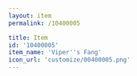 ```yaml
---
layout: item
permalink: /10400005

title: Item
id: '10400005'
item_name: 'Viper''s Fang'
icon_url: 'customize/00400005.png'
---
```

